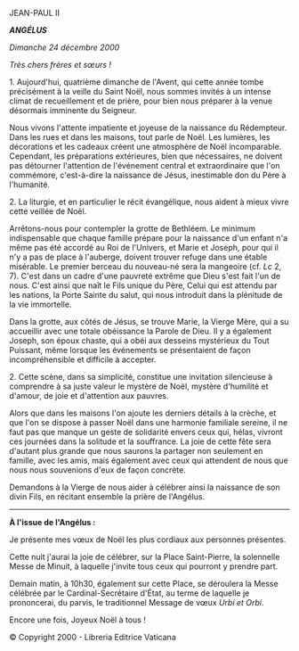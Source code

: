 JEAN-PAUL II

***ANGÉLUS***

*Dimanche 24 décembre 2000*

*Très chers frères et sœurs !*

1\. Aujourd'hui, quatrième dimanche de l'Avent, qui cette année tombe précisément à la veille du Saint Noël, nous sommes invités à un intense climat de recueillement et de prière, pour bien nous préparer à la venue désormais imminente du Seigneur.

Nous vivons l'attente impatiente et joyeuse de la naissance du Rédempteur. Dans les rues et dans les maisons, tout parle de Noël. Les lumières, les décorations et les cadeaux créent une atmosphère de Noël incomparable. Cependant, les préparations extérieures, bien que nécessaires, ne doivent pas détourner l'attention de l'événement central et extraordinaire que l'on commémore, c'est-à-dire la naissance de Jésus, inestimable don du Père à l'humanité.

2\. La liturgie, et en particulier le récit évangélique, nous aident à mieux vivre cette veillée de Noël.

Arrêtons-nous pour contempler la grotte de Bethléem. Le minimum indispensable que chaque famille prépare pour la naissance d'un enfant n'a même pas été accordé au Roi de l'Univers, et Marie et Joseph, pour qui il n'y a pas de place à l'auberge, doivent trouver refuge dans une étable misérable. Le premier berceau du nouveau-né sera la mangeoire (cf. *Lc* 2, 7). C'est dans un cadre d'une pauvreté extrême que Dieu s'est fait l'un de nous. C'est ainsi que naît le Fils unique du Père, Celui qui est attendu par les nations, la Porte Sainte du salut, qui nous introduit dans la plénitude de la vie immortelle.

Dans la grotte, aux côtés de Jésus, se trouve Marie, la Vierge Mère, qui a su accueillir avec une totale obéissance la Parole de Dieu. Il y a également Joseph, son époux chaste, qui a obéi aux desseins mystérieux du Tout Puissant, même lorsque les événements se présentaient de façon incompréhensible et difficile à accepter.

2\. Cette scène, dans sa simplicité, constitue une invitation silencieuse à comprendre à sa juste valeur le mystère de Noël, mystère d'humilité et d'amour, de joie et d'attention aux pauvres.

Alors que dans les maisons l'on ajoute les derniers détails à la crèche, et que l'on se dispose à passer Noël dans une harmonie familiale sereine, il ne faut pas que manque un geste de solidarité envers ceux qui, hélas, vivront ces journées dans la solitude et la souffrance. La joie de cette fête sera d'autant plus grande que nous saurons la partager non seulement en famille, avec les amis, mais également avec ceux qui attendent de nous que nous nous souvenions d'eux de façon concrète.

Demandons à la Vierge de nous aider à célébrer ainsi la naissance de son divin Fils, en récitant ensemble la prière de l'Angélus.

** * **

**À l'issue de l'Angélus :**

Je présente mes vœux de Noël les plus cordiaux aux personnes présentes.

Cette nuit j'aurai la joie de célébrer, sur la Place Saint-Pierre, la solennelle Messe de Minuit, à laquelle j'invite tous ceux qui pourront y prendre part.

Demain matin, à 10h30, également sur cette Place, se déroulera la Messe célébrée par le Cardinal-Secrétaire d'État, au terme de laquelle je prononcerai, du parvis, le traditionnel Message de vœux *Urbi et Orbi*.

Encore une fois, Joyeux Noël à tous !

© Copyright 2000 - Libreria Editrice Vaticana